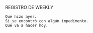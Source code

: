 REGISTRO DE WEEKLY

    Qué hizo ayer.
    Si se encontró con algún impedimento.
    Qué va a hacer hoy.
